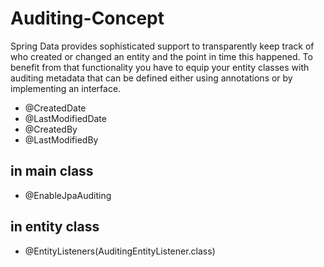 # Auditing-Concept
Spring Data provides sophisticated support to transparently keep track of who created or changed an entity and the point in time this happened. To benefit from that functionality you have to equip your entity classes with auditing metadata that can be defined either using annotations or by implementing an interface.

* @CreatedDate
*	@LastModifiedDate
*	@CreatedBy
*	@LastModifiedBy

## in main class
* @EnableJpaAuditing

## in entity class
* @EntityListeners(AuditingEntityListener.class)
